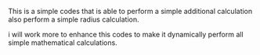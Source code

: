 This is a simple codes that is able to perform a simple additional calculation 
also perform a simple radius calculation.

i will work more to enhance this codes to make it dynamically perform all simple mathematical calculations.

